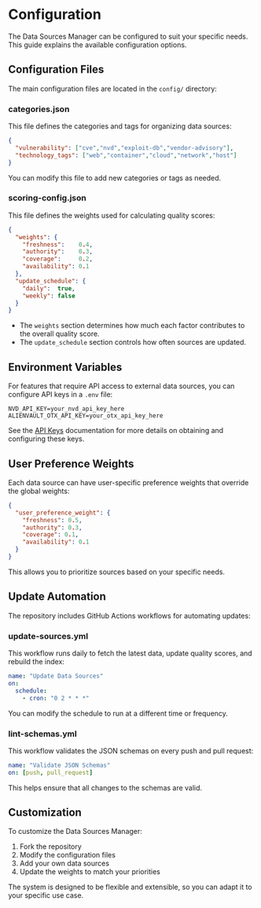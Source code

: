 # Configuration

The Data Sources Manager can be configured to suit your specific needs. This guide explains the available configuration options.

## Configuration Files

The main configuration files are located in the `config/` directory:

### categories.json

This file defines the categories and tags for organizing data sources:

```json
{
  "vulnerability": ["cve","nvd","exploit-db","vendor-advisory"],
  "technology_tags": ["web","container","cloud","network","host"]
}
```

You can modify this file to add new categories or tags as needed.

### scoring-config.json

This file defines the weights used for calculating quality scores:

```json
{
  "weights": {
    "freshness":    0.4,
    "authority":    0.3,
    "coverage":     0.2,
    "availability": 0.1
  },
  "update_schedule": {
    "daily":  true,
    "weekly": false
  }
}
```

- The `weights` section determines how much each factor contributes to the overall quality score.
- The `update_schedule` section controls how often sources are updated.

## Environment Variables

For features that require API access to external data sources, you can configure API keys in a `.env` file:

```
NVD_API_KEY=your_nvd_api_key_here
ALIENVAULT_OTX_API_KEY=your_otx_api_key_here
```

See the [API Keys](../development/api-keys.md) documentation for more details on obtaining and configuring these keys.

## User Preference Weights

Each data source can have user-specific preference weights that override the global weights:

```json
{
  "user_preference_weight": {
    "freshness": 0.5,
    "authority": 0.3,
    "coverage": 0.1,
    "availability": 0.1
  }
}
```

This allows you to prioritize sources based on your specific needs.

## Update Automation

The repository includes GitHub Actions workflows for automating updates:

### update-sources.yml

This workflow runs daily to fetch the latest data, update quality scores, and rebuild the index:

```yaml
name: "Update Data Sources"
on:
  schedule:
    - cron: "0 2 * * *"
```

You can modify the schedule to run at a different time or frequency.

### lint-schemas.yml

This workflow validates the JSON schemas on every push and pull request:

```yaml
name: "Validate JSON Schemas"
on: [push, pull_request]
```

This helps ensure that all changes to the schemas are valid.

## Customization

To customize the Data Sources Manager:

1. Fork the repository
2. Modify the configuration files
3. Add your own data sources
4. Update the weights to match your priorities

The system is designed to be flexible and extensible, so you can adapt it to your specific use case.